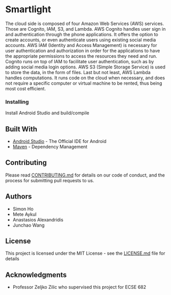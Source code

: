 # Smartlight

The cloud side is composed of four Amazon Web Services (AWS) services. Those are Cognito, IAM, S3, and Lambda. AWS Cognito handles user sign in and authentication through the phone applications. It offers the option to create accounts, or even authenticate users using existing social media accounts. AWS IAM (Identity and Access Management) is necessary for user authentication and authorization in order for the applications to have the appropriate permissions to access the resources they need and run. Cognito runs on top of IAM to facilitate user authentication, such as by adding social media login options. AWS S3 (Simple Storage Service) is used to store the data, in the form of files. Last but not least, AWS Lambda handles computations. It runs code on the cloud when necessary, and does not require a specific computer or virtual machine to be rented, thus being most cost efficient.

### Installing

Install Android Studio and build/compile 

## Built With

* [Android Studio](https://developer.android.com/studio/index.html) - The Official IDE for Android
* [Maven](https://maven.apache.org/) - Dependency Management

## Contributing

Please read [CONTRIBUTING.md](https://gist.github.com/PurpleBooth/b24679402957c63ec426) for details on our code of conduct, and the process for submitting pull requests to us.

## Authors

* Simon Ho
* Mete Aykul
* Anastasios Alexandridis
* Junchao Wang
## License

This project is licensed under the MIT License - see the [LICENSE.md](LICENSE.md) file for details

## Acknowledgments

* Professor Zeljko Zilic who supervised this project for ECSE 682

